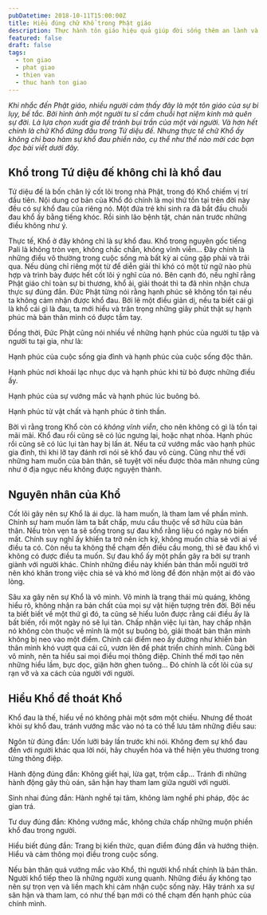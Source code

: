 ```yaml
---
pubDatetime: 2018-10-11T15:00:00Z
title: Hiểu đúng chữ Khổ trong Phật giáo
description: Thực hành tôn giáo hiệu quả giúp đời sống thêm an lành và hạnh phúc, giác ngộ nhiều điều hữu ích để đem lại năng lượng tích cực cho bản thân, và giá trị đẹp cho cộng đồng.
featured: false
draft: false
tags:
  - ton giao
  - phat giao
  - thien van
  - thuc hanh ton giao
---
```


_Khi nhắc đến Phật giáo, nhiều người cảm thấy đây là một tôn giáo của sự bi lụy, bế tắc. Bởi hình ảnh một người tu sĩ cầm chuỗi hạt niệm kinh mà quên sự đời. Là lựa chọn xuất gia để tránh bụi trần của một vài người. Và hơn hết chính là chữ _Khổ_ đứng đầu trong Tứ diệu đế. Nhưng thực tế chữ _Khổ_ ấy không chỉ bao hàm sự khổ đau phiền não, cụ thể như thế nào mời các bạn đọc bài viết dưới đây._

## Khổ trong Tứ diệu đế không chỉ là khổ đau

Tứ diệu đế là bốn chân lý cốt lõi trong nhà Phật, trong đó Khổ chiếm vị trí đầu tiên. Nội dung cơ bản của Khổ đó chính là mọi thứ tồn tại trên đời này đều có sự khổ đau của riêng nó. Một đứa trẻ khi sinh ra đã bắt đầu chuỗi đau khổ ấy bằng tiếng khóc. Rồi sinh lão bệnh tật, chán nản trước những điều không như ý.

Thực tế, Khổ ở đây không chỉ là sự khổ đau. Khổ trong nguyên gốc tiếng Pali là không tròn vẹn, không chắc chắn, không vĩnh viễn… Đây chính là những điều vô thường trong cuộc sống mà bất kỳ ai cũng gặp phải và trải qua. Nếu dùng chỉ riêng một từ để diễn giải thì khó có một từ ngữ nào phù hợp và trình bày được hết cốt lõi ý nghĩ của nó. Bên cạnh đó, nếu nghĩ rằng Phật giáo chỉ toàn sự bi thương, khổ ải, giải thoát thì ta đã nhìn nhận chưa thực sự đúng đắn. Đức Phật từng nói rằng hạnh phúc sẽ không tồn tại nếu ta không cảm nhận được khổ đau. Bởi lẽ một điều giản dị, nếu ta biết cái gì là khổ cái gì là đau, ta mới hiểu và trân trọng những giây phút thật sự hạnh phúc mà bản thân mình có được tầm tay.

Đồng thời, Đức Phật cũng nói nhiều về những hạnh phúc của người tu tập và người tu tại gia, như là:

Hạnh phúc của cuộc sống gia đình và hạnh phúc của cuộc sống độc thân.

Hạnh phúc nơi khoái lạc nhục dục và hạnh phúc khi từ bỏ được những điều ấy.

Hạnh phúc của sự vướng mắc và hạnh phúc lúc buông bỏ.

Hạnh phúc từ vật chất và hạnh phúc ở tinh thần.

Bởi vì rằng trong Khổ còn có _không vĩnh viễn_, cho nên không có gì là tồn tại mãi mãi. Khổ đau rồi cũng sẽ có lúc ngưng lại, hoặc nhạt nhòa. Hạnh phúc rồi cũng sẽ có lúc lụi tàn hay bị lấn át. Nếu ta cứ vướng mắc vào hạnh phúc gia đình, thì khi lỡ tay đánh rơi nói sẽ khổ đau vô cùng. Cũng như thế với những ham muốn của bản thân, sẽ tuyệt vời nếu được thõa mãn nhưng cũng như ở địa ngục nếu không được nguyện thành.

## Nguyên nhân của Khổ

Cốt lõi gây nên sự Khổ là ái dục. là ham muốn, là tham lam về phần mình. Chính sự ham muốn làm ta bất chấp, mưu cầu thuộc về sở hữu của bản thân. Nếu tròn vẹn ta sẽ sống trong sự đau khổ rằng liệu có ngày nó biến mất. Chính suy nghĩ ấy khiến ta trở nên ích kỷ, không muốn chia sẻ với ai về điều ta có. Còn nếu ta không thể chạm đến điều cầu mong, thì sẽ đau khổ vì không có được điều ta muốn. Sự đau khổ ấy một phần gây ra bởi sự tranh giành với người khác. Chính những điều này khiến bản thân mỗi người trở nên khó khăn trong việc chia sẻ và khó mở lòng để đón nhận một ai đó vào lòng.

Sâu xa gây nên sự Khổ là vô minh. Vô minh là trạng thái mù quáng, không hiểu rõ, không nhận ra bản chất của mọi sự vật hiện tượng trên đời. Bởi nếu ta biết biết về một thứ gì đó, ta cũng sẽ hiểu luôn được rằng cái điều ấy là bất biến, rồi một ngày nó sẽ lụi tàn. Chấp nhận việc lụi tàn, hay chấp nhận nó không còn thuộc về mình là một sự buông bỏ, giải thoát bản thân mình không bị neo vào một điểm. Chính cái điểm neo ấy dường như khiến bản thân mình khó vượt qua cái cũ, vươn lên để phát triển chính mình. Cũng bởi vô minh, nên ta hiểu sai mọi điều mọi thông điệp. Chính thế mới tạo nên những hiểu lầm, bực dọc, giận hờn ghen tuông… Đó chính là cốt lõi của sự rạn vỡ và xa cách của người với người.

## Hiểu Khổ để thoát Khổ

Khổ đau là thế, hiểu về nó không phải một sớm một chiều. Nhưng để thoát khỏi sự khổ đau, tránh vướng mắc vào nó ta có thể lưu tâm những điều sau:

Ngôn từ đúng đắn: Uốn lưỡi bảy lần trước khi nói. Không đem sự khổ đau đến với người khác qua lời nói, hãy chuyển hóa và thể hiện yêu thương trong từng thông điệp.

Hành động đúng đắn: Không giết hại, lừa gạt, trộm cắp… Tránh đi những hành động gây thù oán, sân hận hay tham lam giữa người với người.

Sinh nhai đúng đắn: Hành nghề tại tâm, không làm nghề phi pháp, độc ác gian trá.

Tư duy đúng đắn: Không vướng mắc, không chứa chấp những muộn phiền khổ đau trong người.

Hiểu biết đúng đắn: Trang bị kiến thức, quan điểm đúng đắn và hướng thiện. Hiểu và cảm thông mọi điều trong cuộc sống.

Nếu bản thân quá vướng mắc vào Khổ, thì người khổ nhất chính là bản thân. Người khổ tiếp theo là những người xung quanh. Những điều ấy không tạo nên sự trọn vẹn và liền mạch khi cảm nhận cuộc sống này. Hãy tránh xa sự sân hận và tham lam, có như thế bạn mới có thể chạm đến hạnh phúc của chính mình.
